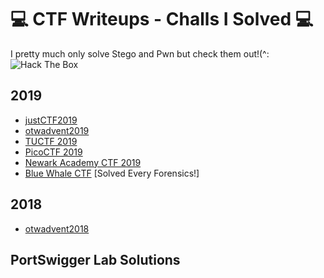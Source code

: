 # 💻 CTF Writeups - Challs I Solved 💻
I pretty much only solve Stego and Pwn but check them out!(^:
<img src="https://www.hackthebox.eu/badge/image/37879" alt="Hack The Box">
## 2019 
- [justCTF2019](https://github.com/OlivierLaflamme/CTF/blob/master/JustCTF2019/Readme.md)
- [otwadvent2019]()
- [TUCTF 2019](https://github.com/OlivierLaflamme/CTF/blob/master/TUCTF%202019/Writeup.md)
- [PicoCTF 2019](https://github.com/OlivierLaflamme/CTF/blob/master/PicoCTF2019/Writeup.md)
- [Newark Academy CTF 2019](https://github.com/OlivierLaflamme/CTF/blob/master/NewarkAcademyCTF2019/Writeup.md)
- [Blue Whale CTF](https://github.com/OlivierLaflamme/CTF/blob/master/WhaleCTF/Writeup.md) [Solved Every Forensics!]

## 2018
- [otwadvent2018](https://github.com/OlivierLaflamme/CTF/blob/master/otwadvent2018/Writeup.md)

## PortSwigger Lab Solutions
